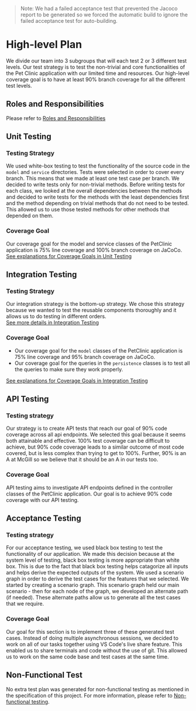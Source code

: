 > Note: We had a failed acceptance test that prevented the Jacoco report to be generated so we forced the automatic build to ignore the failed acceptance test for auto-building.

# High-level Plan
We divide our team into 3 subgroups that will each test 2 or 3 different test levels.
Our test strategy is to test the non-trivial and core functionalities of the Pet Clinic application with our limited time and resources.
Our high-level coverage goal is to have at least 90% branch coverage for all the different test levels.

## Roles and Responsibilities
Please refer to [Roles and Responsibilities](https://github.com/McGill-ECSE429-Fall2022/project-proj-10/wiki/Roles-and-Responsibilities)

## Unit Testing
### Testing Strategy
We used white-box testing to test the functionality of the source code in the `model` and `service` directories.
Tests were selected in order to cover every branch. This means that we made at least one test case per branch. We decided to write tests only for non-trivial methods. Before writing tests for each class, we looked at the overall dependencies between the methods and decided to write tests for the methods with the least dependencies first and the method depending on trivial methods that do not need to be tested. This allowed us to use those tested methods for other methods that depended on them. 
### Coverage Goal
Our coverage goal for the model and service classes of the PetClinic application is 75% line coverage and 100% branch coverage on JaCoCo.  
[See explanations for Coverage Goals in Unit Testing](https://github.com/McGill-ECSE429-Fall2022/project-proj-10/wiki/Unit-Testing#coverage-goal)

## Integration Testing
### Testing Strategy
Our integration strategy is the bottom-up strategy. We chose this strategy because we wanted to test the reusable components thoroughly and it allows us to do testing in different orders.   
[See more details in Integration Testing](https://github.com/McGill-ECSE429-Fall2022/project-proj-10/wiki/Integration-Testing#provide-a-description-of-your-integration-strategy-incl-justifications)
### Coverage Goal
- Our coverage goal for the `model` classes of the PetClinic application is 75% line coverage and 95% branch coverage on JaCoCo. 
- Our coverage goal for the queries in the `persistence` classes is to test all the queries to make sure they work properly. 

[See explanations for Coverage Goals in Integration Testing](https://github.com/McGill-ECSE429-Fall2022/project-proj-10/wiki/Integration-Testing#coverage-goal)

## API Testing
### Testing strategy
Our strategy is to create API tests that reach our goal of 90% code coverage across all api endpoints. We selected this goal because it seems both attainable and effective. 100% test coverage can be difficult to achieve, but 90% code coverage leads to a similar outcome of most code covered, but is less complex than trying to get to 100%. Further, 90% is an A at McGill so we believe that it should be an A in our tests too.
### Coverage Goal
API testing aims to investigate API endpoints defined in the controller classes of the PetClinic application. Our goal is to achieve 90% code coverage with our API testing.

## Acceptance Testing
### Testing strategy
For our acceptance testing, we used black box testing to test the functionality of our application. We made this decision because at the system level of testing, black box testing is more appropriate than white box. This is due to the fact that black box testing helps catagorize all inputs and helps derive the expected outputs of the system. We used a scenario graph in order to derive the test cases for the features that we selected. We started by creating a scenario graph. This scenario graph held our main scenario - then for each node of the graph, we developed an alternate path (if needed). These alternate paths allow us to generate all the test cases that we require. 
### Coverage Goal
Our goal for this section is to implement three of these generated test cases. Instead of doing multiple asynchronous sessions, we decided to work on all of our tasks together using VS Code's live share feature. This enabled us to share terminals and code without the use of git. This allowed us to work on the same code base and test cases at the same time.

## Non-Functional Test
No extra test plan was generated for non-functional testing as mentioned in the specification of this project. For more information, please refer to [Non-functional testing](https://github.com/McGill-ECSE429-Fall2022/project-proj-10/wiki/Non-Functional-(Performance)-Testing).

